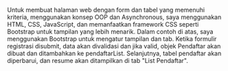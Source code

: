 Untuk membuat halaman web dengan form dan tabel yang memenuhi kriteria, menggunakan konsep OOP dan Asynchronous, saya menggunakan HTML, CSS, JavaScript, dan memanfaatkan framework CSS seperti Bootstrap untuk tampilan yang lebih menarik.
Dalam contoh di atas, saya menggunakan Bootstrap untuk mengatur tampilan dan tab. Ketika formulir registrasi disubmit, data akan divalidasi dan jika valid, objek Pendaftar akan dibuat dan ditambahkan ke pendaftarList. Selanjutnya, tabel pendaftar akan diperbarui, dan resume akan ditampilkan di tab "List Pendaftar".